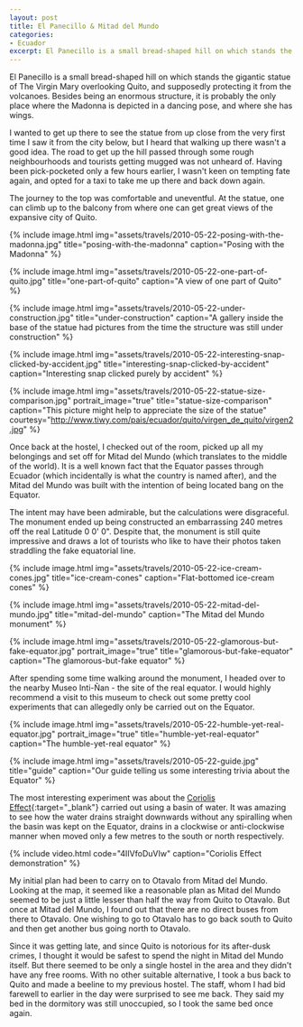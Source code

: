 ```yaml
---
layout: post
title: El Panecillo & Mitad del Mundo
categories:
- Ecuador
excerpt: El Panecillo is a small bread-shaped hill on which stands the gigantic statue of The Virgin Mary overlooking Quito, and supposedly protecting it from the volcanoes. Besides being an enormous structure, it is probably the only place where the Madonna is depicted in a dancing pose, and where she has wings.
---
```


El Panecillo is a small bread-shaped hill on which stands the gigantic statue of
The Virgin Mary overlooking Quito, and supposedly protecting it from the
volcanoes. Besides being an enormous structure, it is probably the only place
where the Madonna is depicted in a dancing pose, and where she has wings.

I wanted to get up there to see the statue from up close from the very first
time I saw it from the city below, but I heard that walking up there wasn't a
good idea. The road to get up the hill passed through some rough neighbourhoods
and tourists getting mugged was not unheard of. Having been pick-pocketed only a
few hours earlier, I wasn't keen on tempting fate again, and opted for a taxi to
take me up there and back down again.

The journey to the top was comfortable and uneventful. At the statue, one can
climb up to the balcony from where one can get great views of the expansive city
of Quito.

{% include image.html
    img="assets/travels/2010-05-22-posing-with-the-madonna.jpg"
    title="posing-with-the-madonna"
    caption="Posing with the Madonna" %}

{% include image.html
    img="assets/travels/2010-05-22-one-part-of-quito.jpg"
    title="one-part-of-quito"
    caption="A view of one part of Quito" %}

{% include image.html
    img="assets/travels/2010-05-22-under-construction.jpg"
    title="under-construction"
    caption="A gallery inside the base of the statue had pictures from the time
        the structure was still under construction" %}

{% include image.html
    img="assets/travels/2010-05-22-interesting-snap-clicked-by-accident.jpg"
    title="interesting-snap-clicked-by-accident"
    caption="Interesting snap clicked purely by accident" %}

{% include image.html
    img="assets/travels/2010-05-22-statue-size-comparison.jpg"
    portrait_image="true"
    title="statue-size-comparison"
    caption="This picture might help to appreciate the size of the statue"
    courtesy="http://www.tiwy.com/pais/ecuador/quito/virgen_de_quito/virgen2.jpg"
        %}

Once back at the hostel, I checked out of the room, picked up all my belongings
and set off for Mitad del Mundo (which translates to the middle of the world).
It is a well known fact that the Equator passes through Ecuador (which
incidentally is what the country is named after), and the Mitad del Mundo was
built with the intention of being located bang on the Equator.

The intent may have been admirable, but the calculations were disgraceful. The
monument ended up being constructed an embarrassing 240 metres off the real
Latitude 0 0' 0". Despite that, the monument is still quite impressive and draws
a lot of tourists who like to have their photos taken straddling the fake
equatorial line.

{% include image.html
    img="assets/travels/2010-05-22-ice-cream-cones.jpg"
    title="ice-cream-cones"
    caption="Flat-bottomed ice-cream cones" %}

{% include image.html
    img="assets/travels/2010-05-22-mitad-del-mundo.jpg"
    title="mitad-del-mundo"
    caption="The Mitad del Mundo monument" %}

{% include image.html
    img="assets/travels/2010-05-22-glamorous-but-fake-equator.jpg"
    portrait_image="true"
    title="glamorous-but-fake-equator"
    caption="The glamorous-but-fake equator" %}

After spending some time walking around the monument, I headed over to the
nearby Museo Inti-Ñan - the site of the real equator. I would highly recommend a
visit to this museum to check out some pretty cool experiments that can
allegedly only be carried out on the Equator.

{% include image.html
    img="assets/travels/2010-05-22-humble-yet-real-equator.jpg"
    portrait_image="true"
    title="humble-yet-real-equator"
    caption="The humble-yet-real equator" %}

{% include image.html
    img="assets/travels/2010-05-22-guide.jpg"
    title="guide"
    caption="Our guide telling us some interesting trivia about the Equator" %}

The most interesting experiment was about the [Coriolis
Effect](https://en.wikipedia.org/wiki/Coriolis_force){:target="_blank"} carried
out using a basin of water. It was amazing to see how the water drains straight
downwards without any spiralling when the basin was kept on the Equator, drains
in a clockwise or anti-clockwise manner when moved only a few metres to the
south or north respectively.

{% include video.html
    code="4IIVfoDuVIw"
    caption="Coriolis Effect demonstration" %}

My initial plan had been to carry on to Otavalo from Mitad del Mundo. Looking at
the map, it seemed like a reasonable plan as Mitad del Mundo seemed to be just a
little lesser than half the way from Quito to Otavalo. But once at Mitad del
Mundo, I found out that there are no direct buses from there to Otavalo. One
wishing to go to Otavalo has to go back south to Quito and then get another bus
going north to Otavalo.

Since it was getting late, and since Quito is notorious for its after-dusk
crimes, I thought it would be safest to spend the night in Mitad del Mundo
itself. But there seemed to be only a single hostel in the area and they didn't
have any free rooms. With no other suitable alternative, I took a bus back to
Quito and made a beeline to my previous hostel. The staff, whom I had bid
farewell to earlier in the day were surprised to see me back. They said my bed
in the dormitory was still unoccupied, so I took the same bed once again.
